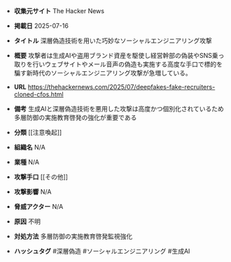 - **収集元サイト**
The Hacker News

- **掲載日**
2025-07-16

- **タイトル**
深層偽造技術を用いた巧妙なソーシャルエンジニアリング攻撃

- **概要**
攻撃者は生成AIや盗用ブランド資産を駆使し経営幹部の偽装やSNS乗っ取りを行いウェブサイトやメール音声の偽造も実施する高度な手口で標的を騙す新時代のソーシャルエンジニアリング攻撃が急増している。

- **URL**
https://thehackernews.com/2025/07/deepfakes-fake-recruiters-cloned-cfos.html

- **備考**
生成AIと深層偽造技術を悪用した攻撃は高度かつ個別化されているため多層防御の実施教育啓発の強化が重要である

- **分類**
[[注意喚起]]

- **組織名**
N/A

- **業種**
N/A

- **攻撃手口**
[[その他]]

- **攻撃影響**
N/A

- **脅威アクター**
N/A

- **原因**
不明

- **対処方法**
多層防御の実施教育啓発監視強化

- **ハッシュタグ**
#深層偽造 #ソーシャルエンジニアリング #生成AI

